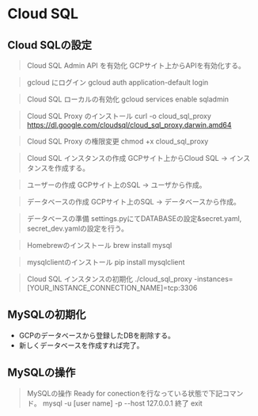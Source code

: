 # Cloud SQL

  ## Cloud SQLの設定
  > Cloud SQL Admin API を有効化
    GCPサイト上からAPIを有効化する。

  > gcloud にログイン
    gcloud auth application-default login

  > Cloud SQL ローカルの有効化
    gcloud services enable sqladmin

  > Cloud SQL Proxy のインストール
    curl -o cloud_sql_proxy https://dl.google.com/cloudsql/cloud_sql_proxy.darwin.amd64

  > Cloud SQL Proxy の権限変更
    chmod +x cloud_sql_proxy

  > Cloud SQL インスタンスの作成
    GCPサイト上からCloud SQL -> インスタンスを作成する。

  > ユーザーの作成
    GCPサイト上のSQL -> ユーザから作成。

  > データベースの作成
    GCPサイト上のSQL -> データベースから作成。

  > データベースの準備
    settings.pyにてDATABASEの設定&secret.yaml, secret_dev.yamlの設定を行う。

  > Homebrewのインストール
    brew install mysql

  > mysqlclientのインストール
    pip install mysqlclient

  > Cloud SQL インスタンスの初期化
    ./cloud_sql_proxy -instances=[YOUR_INSTANCE_CONNECTION_NAME]=tcp:3306

  ## MySQLの初期化
  - GCPのデータベースから登録したDBを削除する。
  - 新しくデータベースを作成すれば完了。

  ## MySQLの操作
  > MySQLの操作
    Ready for conectionを行なっている状態で下記コマンド。
    mysql -u [user name] -p --host 127.0.0.1
  > 終了
    exit